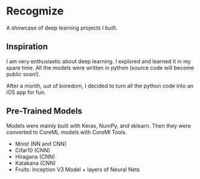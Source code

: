 # Recogmize
A showcase of deep learning projects I built.

## Inspiration
I am very enthusiastic about deep learning. I explored and learned it in my spare time. All the models were written in python (source code will become public soon!). <br/>

After a month, uut of boredom, I decided to turn all the python code into an iOS app for fun.

## Pre-Trained Models
Models were mainly built with Keras, NumPy, and sklearn. Then they were converted to CoreML models with CoreMl Tools.
- Mnist (NN and CNN)
- Cifar10 (CNN)
- Hiragana (CNN)
- Katakana (CNN)
- Fruits: Inception V3 Model + layers of Neural Nets


